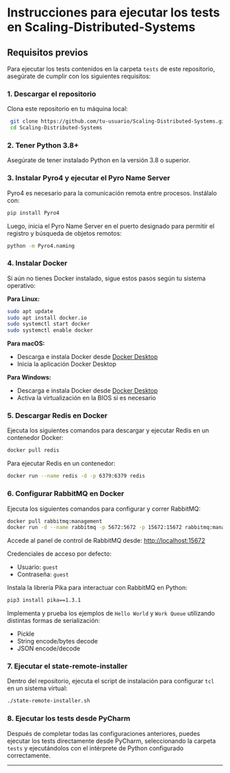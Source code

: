 # Instrucciones para ejecutar los tests en Scaling-Distributed-Systems

## Requisitos previos
Para ejecutar los tests contenidos en la carpeta `tests` de este repositorio, asegúrate de cumplir con los siguientes requisitos:

### 1. Descargar el repositorio
Clona este repositorio en tu máquina local:
```sh
 git clone https://github.com/tu-usuario/Scaling-Distributed-Systems.git
 cd Scaling-Distributed-Systems
```

### 2. Tener Python 3.8+
Asegúrate de tener instalado Python en la versión 3.8 o superior.

### 3. Instalar Pyro4 y ejecutar el Pyro Name Server
Pyro4 es necesario para la comunicación remota entre procesos. Instálalo con:
```sh
pip install Pyro4
```
Luego, inicia el Pyro Name Server en el puerto designado para permitir el registro y búsqueda de objetos remotos:
```sh
python -m Pyro4.naming
```

### 4. Instalar Docker
Si aún no tienes Docker instalado, sigue estos pasos según tu sistema operativo:

**Para Linux:**
```sh
sudo apt update
sudo apt install docker.io
sudo systemctl start docker
sudo systemctl enable docker
```

**Para macOS:**
- Descarga e instala Docker desde [Docker Desktop](https://www.docker.com/products/docker-desktop/)
- Inicia la aplicación Docker Desktop

**Para Windows:**
- Descarga e instala Docker desde [Docker Desktop](https://www.docker.com/products/docker-desktop/)
- Activa la virtualización en la BIOS si es necesario

### 5. Descargar Redis en Docker
Ejecuta los siguientes comandos para descargar y ejecutar Redis en un contenedor Docker:
```sh
docker pull redis
```
Para ejecutar Redis en un contenedor:
```sh
docker run --name redis -d -p 6379:6379 redis
```

### 6. Configurar RabbitMQ en Docker
Ejecuta los siguientes comandos para configurar y correr RabbitMQ:
```sh
docker pull rabbitmq:management
docker run -d --name rabbitmq -p 5672:5672 -p 15672:15672 rabbitmq:management
```
Accede al panel de control de RabbitMQ desde:
[http://localhost:15672](http://localhost:15672)

Credenciales de acceso por defecto:
- Usuario: `guest`
- Contraseña: `guest`

Instala la librería Pika para interactuar con RabbitMQ en Python:
```sh
pip3 install pika==1.3.1
```
Implementa y prueba los ejemplos de `Hello World` y `Work Queue` utilizando distintas formas de serialización:
- Pickle
- String encode/bytes decode
- JSON encode/decode

### 7. Ejecutar el state-remote-installer
Dentro del repositorio, ejecuta el script de instalación para configurar `tcl` en un sistema virtual:
```sh
./state-remote-installer.sh
```

### 8. Ejecutar los tests desde PyCharm
Después de completar todas las configuraciones anteriores, puedes ejecutar los tests directamente desde PyCharm, seleccionando la carpeta `tests` y ejecutándolos con el intérprete de Python configurado correctamente.

---
